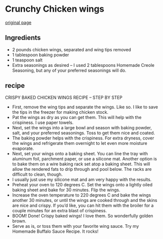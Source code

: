 # Crunchy Chicken wings

[original page](https://www.chilipeppermadness.com/recipes/crispy-baked-chicken-wings/)

## Ingredients
- 2 pounds chicken wings, separated and wing tips removed
- 1 tablespoon baking powder
- 1 teaspoon salt
- Extra seasonings as desired – I used 2 tablespoons Homemade Creole Seasoning, but any of your preferred seasonings will do.

## recipe
CRISPY BAKED CHICKEN WINGS RECIPE – STEP BY STEP
- First, remove the wing tips and separate the wings. Like so. I like to save the tips in the freezer for making chicken stock.
- Pat the wings as dry as you can get them. This will help with the crispiness. I use paper towels.
- Next, set the wings into a large bowl and season with baking powder, salt, and your preferred seasonings. Toss to get them nice and coated.
- The baking powder helps with the crispiness. For extra dryness, cover the wings and refrigerate them overnight to let even more moisture evaporate.
- Next, set your wings onto a baking sheet. You can line the tray with aluminum foil, parchment paper, or use a silicone mat. Another option is to bake them on a wire baking rack set atop a baking sheet. This will allow the rendered fats to drip through and pool below. The racks are difficult to clean, though.
- I usually just use my silicone mat and am very happy with the results.
- Preheat your oven to 120 degrees C. Set the wings onto a lightly oiled baking sheet and bake for 30 minutes. Flip the wings.
- Increase the oven temperature to 220 degrees C and bake the wings another 30 minutes, or until the wings are cooked through and the skins are nice and crispy. If you’d like, you can hit them with the broiler for a couple minutes for an extra blast of crispiness.
- BOOM! Done! Crispy baked wings! I love them. So wonderfully golden brown.
- Serve as is, or toss them with your favorite wing sauce. Try my Homemade Buffalo Sauce Recipe. It rocks!
